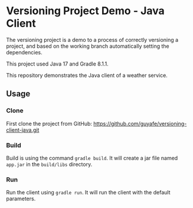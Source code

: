 # Versioning Project Demo - Java Client

The versioning project is a demo to a process of correctly versioning a project, and based on the working branch automatically setting the dependencies.

This project used Java 17 and Gradle 8.1.1.

This repository demonstrates the Java client of a weather service.

## Usage
### Clone
First clone the project from GitHub: https://github.com/guyafe/versioning-client-java.git
### Build
Build is using the command `gradle build`. It will create a jar file named `app.jar` in the `build/libs` directory.
### Run
Run the client using `gradle run`. It will run the client with the default parameters.